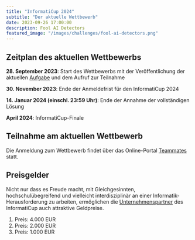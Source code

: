 ```yaml
---
title: "InformatiCup 2024"
subtitle: "Der aktuelle Wettbewerb"
date: 2023-09-26 17:00:00
description: Fool AI Detectors
featured_image: "/images/challenges/fool-ai-detectors.png"
---
```


## Zeitplan des aktuellen Wettbewerbs

**28\. September 2023**: Start des Wettbewerbs mit der Veröffentlichung der aktuellen [Aufgabe](https://github.com/informatiCup/informatiCup2024/blob/97d3fc6971a5f2fbd2ff340a52cf90f8821666fd/informatiCup%202024%20-%20Fool%20AI%20Detectors.pdf) und dem Aufruf zur Teilnahme

**30\. November 2023**: Ende der Anmeldefrist für den InformatiCup 2024

**14\. Januar 2024 (einschl. 23:59 Uhr)**: Ende der Annahme der vollständigen Lösung

**April 2024**: InformatiCup-Finale

## Teilnahme am aktuellen Wettbewerb

Die Anmeldung zum Wettbewerb findet über das Online-Portal [Teammates](https://teams.informaticup.de/) statt.

## Preisgelder

Nicht nur dass es Freude macht, mit Gleichgesinnten, hochschulübegreifend und vielleicht interdisziplinär an einer Informatik-Herausforderung zu arbeiten, ermöglichen die [Unternehmenspartner](/sponsors) des InformatiCup auch attraktive Geldpreise.

1. Preis: 4.000 EUR
2. Preis: 2.000 EUR
3. Preis: 1.000 EUR
